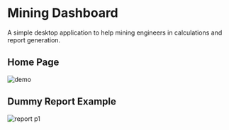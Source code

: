 # Mining Dashboard

A simple desktop application to help mining engineers in calculations and report generation. 

## Home Page
![demo](https://user-images.githubusercontent.com/56788883/225486246-c25a871e-7adc-4579-9258-60e020b78124.jpg)

## Dummy Report Example
![report p1](https://user-images.githubusercontent.com/56788883/225486326-5461322a-b70a-4054-b5a0-ebb7faf9693a.jpg)

